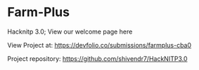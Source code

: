 # Farm-Plus
Hacknitp 3.0; View our welcome page here

View Project at:
https://devfolio.co/submissions/farmplus-cba0

Project repository:
https://github.com/shivendr7/HackNITP3.0
